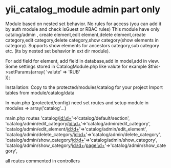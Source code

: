 yii_catalog_module admin part only
==================

Module based on nested set behavior.
No rules for access (you can add it by auth module and check isGuest or RBAC rules)
This module have only catalog/admin , create element,edit element,delete element,create category,edit category,delete category,show category(show elements in category). Supports show elements for ancestors category,sub category etc. (its by nested set behavior in ext dir module).

For add field for element, add field in database,add in model,add in view.
Some settings stored in CatalogModule.php
like valute for example
$this->setParams(array(
            'valute' => 'RUB'  
        ));
        

Installation:
Copy to the protected/modules/catalog for your project
Import tables from module/catalog/data

In main.php (protected/config) need set routes and setup module in modules => array('catalog'...)

main.php routes
'catalog/<id:\d+>'=>'catalog/default/section',
				'catalog/admin/edit_category/<id:\d+>'=>'catalog/admin/edit_category',
				'catalog/admin/edit_element/<id:\d+>'=>'catalog/admin/edit_element',
				'catalog/admin/delete_category/<id:\d+>'=>'catalog/admin/delete_category',
				'catalog/admin/show_category/<id:\d+>'=>'catalog/admin/show_category',
				'catalog/admin/show_category/<id:\d+>/<page:\d+>'=>'catalog/admin/show_category',
				
all routes commented in controllers




